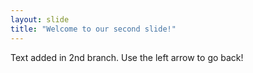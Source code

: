 ```yaml
---
layout: slide
title: "Welcome to our second slide!"
---
```

Text added in 2nd branch.
Use the left arrow to go back!
